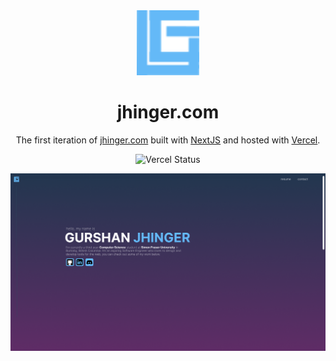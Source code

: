 <div align="center">
  <img alt="Logo" src="https://raw.githubusercontent.com/jhinger/website/main/assets/img/logo.svg" width="100" />
</div>
<h1 align="center">
  jhinger.com
</h1>
<p align="center">
  The first iteration of <a href="https://jhinger.com" target="_blank">jhinger.com</a> built with <a href="https://nextjs.org/" target="_blank">NextJS</a> and hosted with <a href="https://vercel.com/" target="_blank">Vercel</a>.
</p>
<p align="center">
  <img src="https://vercelbadge.vercel.app/api/jhinger/website" alt="Vercel Status" />
</p>

![demo](https://raw.githubusercontent.com/jhinger/website/main/assets/img/website.png)
